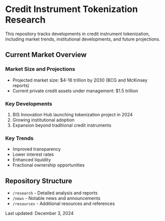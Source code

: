 # Credit Instrument Tokenization Research

This repository tracks developments in credit instrument tokenization, including market trends, institutional developments, and future projections.

## Current Market Overview

### Market Size and Projections
- Projected market size: $4-16 trillion by 2030 (BCG and McKinsey reports)
- Current private credit assets under management: $1.5 trillion

### Key Developments
1. BIS Innovation Hub launching tokenization project in 2024
2. Growing institutional adoption
3. Expansion beyond traditional credit instruments

### Key Trends
- Improved transparency
- Lower interest rates
- Enhanced liquidity
- Fractional ownership opportunities

## Repository Structure

- `/research` - Detailed analysis and reports
- `/news` - Notable news and announcements
- `/resources` - Additional resources and references

Last updated: December 3, 2024